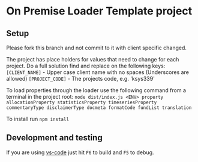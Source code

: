 # On Premise Loader Template project

## Setup
Please fork this branch and not commit to it with client specific changed.

The project has place holders for values that need to change for each project.
Do a full solution find and replace on the following keys:
`[CLIENT_NAME]` - Upper case client name with no spaces (Underscores are allowed)
`[PROJECT_CODE]` - The projects code, e.g. 'ksys339'

To load properties through the loader use the following command from a terminal in the project root:
`node dist/index.js <ENV> property allocationProperty statisticsProperty timeseriesProperty commentaryType disclaimerType docmeta formatCode fundList translation`

To install run `npm install`

## Development and testing

If you are using [vs-code](https://code.visualstudio.com/) just hit `F6` to build and `F5` to debug.
  